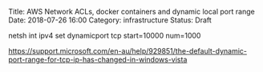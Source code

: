 Title: AWS Network ACLs, docker containers and dynamic local port range
Date: 2018-07-26 16:00
Category: infrastructure
Status: Draft


netsh int ipv4 set dynamicport tcp start=10000 num=1000

https://support.microsoft.com/en-au/help/929851/the-default-dynamic-port-range-for-tcp-ip-has-changed-in-windows-vista
